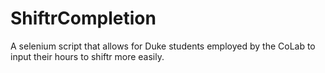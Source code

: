 # ShiftrCompletion
A selenium script that allows for Duke students employed by the CoLab to input their hours to shiftr more easily.

